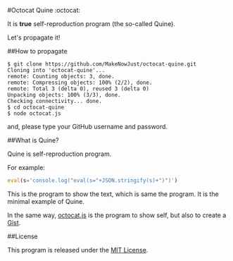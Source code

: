 #Octocat Quine :octocat:

It is __true__ self-reproduction program (the so-called Quine).

Let's propagate it!


##How to propagate

```console
$ git clone https://github.com/MakeNowJust/octocat-quine.git
Cloning into 'octocat-quine'...
remote: Counting objects: 3, done.
remote: Compressing objects: 100% (2/2), done.
remote: Total 3 (delta 0), reused 3 (delta 0)
Unpacking objects: 100% (3/3), done.
Checking connectivity... done.
$ cd octocat-quine
$ node octocat.js
```

and, please type your GitHub username and password.


##What is Quine?

Quine is self-reproduction program.

For example:

```js
eval(s='console.log("eval(s="+JSON.stringify(s)+")")')
```

This is the program to show the text, which is same the program.
It is the minimal example of Quine.

In the same way,
[octocat.js](https://github.com/MakeNowJust/octocat-quine/blob/master/octocat.js) is the program to show self, but also to create a [Gist](https://gist.github.com/MakeNowJust/e2b6b142799a6a525add).


##License

This program is released under the [MIT License](http://makenowjust.mit-license.org/2014).
